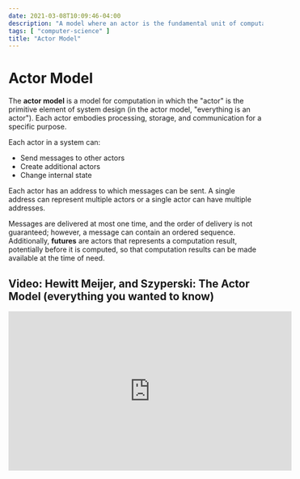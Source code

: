 ```yaml
---
date: 2021-03-08T10:09:46-04:00
description: "A model where an actor is the fundamental unit of computation including processing, storage, and communication"
tags: [ "computer-science" ]
title: "Actor Model"
---
```


# Actor Model

The **actor model** is a model for computation in which the "actor" is the primitive element of system design (in the actor model, "everything is an actor"). Each actor embodies processing, storage, and communication for a specific purpose.

Each actor in a system can:

* Send messages to other actors
* Create additional actors
* Change internal state

Each actor has an address to which messages can be sent. A single address can represent multiple actors or a single actor can have multiple addresses.

Messages are delivered at most one time, and the order of delivery is not guaranteed; however, a message can contain an ordered sequence. Additionally, **futures** are actors that represents a computation result, potentially before it is computed, so that computation results can be made available at the time of need.

## Video: Hewitt Meijer, and Szyperski: The Actor Model (everything you wanted to know)

<iframe width="560" height="315" src="https://www.youtube.com/embed/1zVdhDx7Tbs" frameborder="0" allow="accelerometer; autoplay; clipboard-write; encrypted-media; gyroscope; picture-in-picture" allowfullscreen></iframe>
